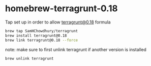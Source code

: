 # homebrew-terragrunt-0.18
Tap set up in order to allow terragrunt@0.18 formula

```bash
brew tap SamHChowdhury/terragrunt
brew install terragrunt@0.18
brew link terragrunt@0.18 --force
```
note: make sure to first unlink terragrunt if another version is installed
```bash
brew unlink terragrunt
```
